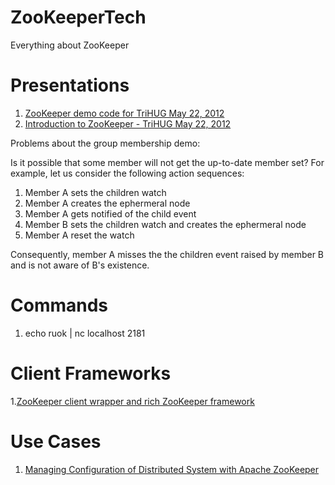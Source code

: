 ZooKeeperTech
=============
Everything about ZooKeeper

Presentations
=============
1. [ZooKeeper demo code for TriHUG May 22, 2012](https://github.com/mumrah/trihug-zookeeper-demo)
2. [Introduction to ZooKeeper - TriHUG May 22, 2012](http://www.slideshare.net/mumrah/introduction-to-zookeeper-trihug-may-22-2012)
 
Problems about the group membership demo:

Is it possible that some member will not get the up-to-date member set? For example, let us consider the following action sequences:

1. Member A sets the children watch
2. Member A creates the ephermeral node
3. Member A gets notified of the child event
4. Member B sets the children watch and creates the ephermeral node
5. Member A reset the watch 

Consequently, member A misses the the children event raised by member B and is not aware of B's existence.

Commands
=============
1. echo ruok | nc localhost 2181

Client Frameworks
=============
1.[ZooKeeper client wrapper and rich ZooKeeper framework](https://github.com/Netflix/curator)

Use Cases
============
1. [Managing Configuration of Distributed System with Apache ZooKeeper](http://sysgears.com/articles/managing-configuration-of-distributed-system-with-apache-zookeeper/)

